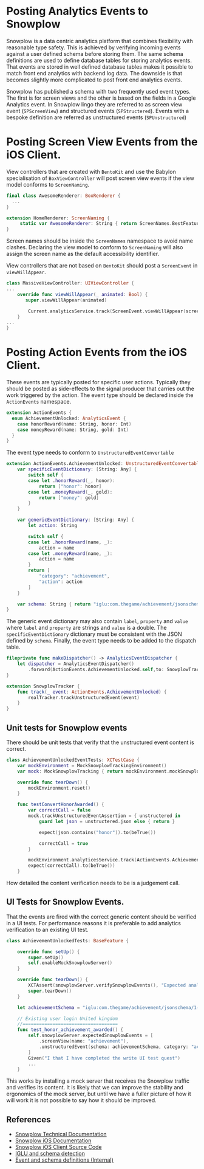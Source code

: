 # Posting Analytics Events to Snowplow

Snowplow is a data centric analytics platform that combines flexibility with reasonable type safety. This is achieved by verifying incoming events against a user defined schema before storing them. The same schema definitions are used to define database tables for storing analytics events. That events are stored in well defined database tables makes it possible to match front end analytics with backend log data. The downside is that becomes slightly more complicated to post front end analytics events.

Snowplow has published a schema with two frequently used event types. The first is for screen views and the other is based on the fields in a Google Analytics event. In Snowplow lingo they are referred to as screen view event (`SPScreenView`) and structured events (`SPStructered`). Events with a bespoke definition are referred as unstructured events (`SPUnstructured`)

# Posting Screen View Events from the iOS Client.

View controllers that are created with `BentoKit` and use the Babylon specialisation of `BoxViewController` will post screen view events if the view model conforms to `ScreenNaming`.

```swift
final class AwesomeRenderer: BoxRenderer {
  ...
}

extension HomeRenderer: ScreenNaming {
     static var AwesomeRenderer: String { return ScreenNames.BestFeatureEver.awesome }
}
```

Screen names should be inside the `ScreenNames` namespace to avoid name clashes. Declaring the view model to conform to `ScreenNaming` will also assign the screen name as the default accessibility identifier.

View controllers that are not based on `BentoKit` should post a `ScreenEvent` in `viewWillAppear`.

```swift
class MassiveViewController: UIViewController {
...
    override func viewWillAppear(_ animated: Bool) {
       super.viewWillAppear(animated)

        Current.analyticsService.track(ScreenEvent.viewWillAppear(screen: ScreenNames.OldSchoolFeature.massive))
    }
...
}
```

# Posting Action Events from the iOS Client.

These events are typically posted for specific user actions. Typically they should be posted as side-effects to the signal producer that carries out the work triggered by the action. The event type should be declared inside the `ActionEvents` namespace.

```swift
extension ActionEvents {
  enum AchievementUnlocked: AnalyticsEvent {
    case honorReward(name: String, honor: Int)
    case moneyReward(name: String, gold: Int)
  }
}
```

The event type needs to conform to `UnstructuredEventConvertable`

```swift
extension ActionEvents.AchievementUnlocked: UnstructuredEventConvertable {
    var specificEventDictionary: [String: Any] {
        switch self {
        case let .honorReward(_, honor):
            return ["honor": honor]
        case let .moneyReward(_, gold):
            return ["money": gold]
        }
    }

    var genericEventDictionary: [String: Any] {
        let action: String

        switch self {
        case let .honorReward(name, _):
            action = name
        case let .moneyReward(name, _):
            action = name
        }
        return [
            "category": "achievement",
            "action": action
        ]
    }

    var schema: String { return "iglu:com.thegame/achievement/jsonschema/1-0-0" }
}
```

The generic event dictionary may also contain `label`, `property` and `value` where `label` and `property` are strings and `value` is a double. The `specificEventDictionary` dictionary must be consistent with the JSON defined by `schema`. Finally, the event type needs to be added to the dispatch table.

```swift
fileprivate func makeDispatcher() -> AnalyticsEventDispatcher {
    let dispatcher = AnalyticsEventDispatcher()
        .forward(ActionEvents.AchievementUnlocked.self,to: SnowplowTracker.track)
}

extension SnowplowTracker {
    func track(_ event: ActionEvents.AchievementUnlocked) {
        realTracker.trackUnstructuredEvent(event)
    }
}
```

## Unit tests for Snowplow events

There should be unit tests that verify that the unstructured event content is correct.

```swift
class AchievementUnlockedEventTests: XCTestCase {
    var mockEnvironment = MockSnowplowTrackingEnvironment()
    var mock: MockSnowplowTracking { return mockEnvironment.mockSnowplowTracking }

    override func tearDown() {
        mockEnvironment.reset()
    }

    func testConvertHonorAwarded() {
        var correctCall = false
        mock.trackUnstructuredEventAssertion = { unstructered in
            guard let json = unstructered.json else { return }

            expect(json.contains("honor")).to(beTrue())

            correctCall = true
        }

        mockEnvironment.analyticesService.track(ActionEvents.AchievementUnlocked.honorReward(name: "Unit Test Written", honor: 50))
        expect(correctCall).to(beTrue())
    }
```

How detailed the content verification needs to be is a judgement call.

## UI Tests for Snowplow Events.

That the events are fired with the correct generic content should be verified in a UI tests. For performance reasons it is preferable to add analytics verification to an existing UI test.

```swift
class AchievementUnlockedTests: BaseFeature {

    override func setUp() {
        super.setUp()
        self.enableMockSnowplowServer()
    }

    override func tearDown() {
        XCTAssert(snowplowServer.verifySnowplowEvents(), "Expected analytics events were not posted")
        super.tearDown()
    }

    let achievementSchema = "iglu:com.thegame/achievement/jsonschema/1-0-0"

    // Existing user login United kingdom
    //===================================
    func test_honor_achievement_awarded() {
        self.snowplowServer.expectedSnowplowEvents = [
            .screenView(name: "achievement"),
            .unstructuredEvent(schema: achievementSchema, category: "achievement", action: "UI test written", label: nil)
        ]
        Given("I that I have completed the write UI test quest")
        ...
    }
```

This works by installing a mock server that receives the Snowplow traffic and verifies its content. It is likely that we can improve the stability and ergonomics of the mock server, but until we have a fuller picture of how it will work it is not possible to say how it should be improved.

## References
- [Snowplow Technical Documentation](https://github.com/snowplow/snowplow/wiki/SnowPlow-technical-documentation)
- [Snowplow iOS Documentation](https://github.com/snowplow/snowplow/wiki/iOS-Tracker)
- [Snowplow iOS Client Source Code](https://github.com/snowplow/snowplow-objc-tracker)
- [IGLU and schema detection](https://github.com/snowplow/iglu/wiki/Iglu-technical-documentation)
- [Event and schema definitions (Internal)](https://github.com/Babylonpartners/com.babylonhealth-schema-registry)
